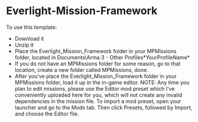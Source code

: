 # Everlight-Mission-Framework

To use this template:

- Download it
- Unzip it
- Place the Everlight_Mission_Framework folder in your MPMissions folder, located in Documents\Arma 3 - Other Profiles\*YourProfileName*
- If you do not have an MPMissions folder for some reason, go to that location, create a new folder called MPMissions, done.
- After you've place the Everlight_Mission_Framework folder in your MPMissions folder, load it up in the in-game editor.
NOTE: Any time you plan to edit missions, please use the Editor mod preset which I've conveniently uploaded here for you, which will not create any invalid dependencies in the mission file.
To import a mod preset, open your launcher and go to the Mods tab. Then click Presets, followed by Import, and choose the Editor file.
